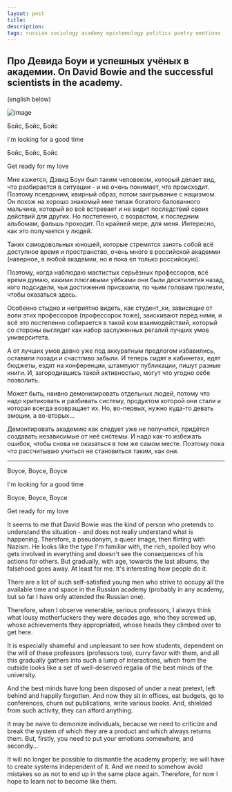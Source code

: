 ```yaml
---
layout: post
title: 
description: 
tags: russian sociology academy epistemology politics poetry emotions
---
```


## Про Девида Боуи и успешных учёных в академии. On David Bowie and the successful scientists in the academy.

(english below)

![image](https://github.com/sansmerde/sansmerde.github.io/assets/156181842/e43a7ebd-7fd2-4de1-b275-2425350032f6)

Бойс, Бойс, Бойс

I'm looking for a good time

Бойс, Бойс, Бойс

Get ready for my love


Мне кажется, Дэвид Боуи был таким человеком, который делает вид, что разбирается в ситуации - и не очень понимает, что происходит. Поэтому псевдоним, квирный образ, потом заигрывание с нацизмом. Он похож на хорошо знакомый мне типаж богатого балованного мальчика, который во всё встревает и не видит последствий своих действий для других. Но постепенно, с возрастом, к последним альбомам, фальшь проходит. По крайней мере, для меня. Интересно, как это получается у людей.

Таких самодовольных юношей, которые стремятся занять собой всё доступное время и пространство, очень много в российской академии (наверное, в любой академии, но я пока ел только российскую). 

Поэтому, когда наблюдаю мастистых серьёзных профессоров, всё время думаю, какими плюгавыми уёбками они были десятилетия назад, кого подсидели, чьи достижения присвоили, по чьим головам пролезли, чтобы оказаться здесь.

Особенно стыдно и неприятно видеть, как студент_ки, зависящие от воли этих профессоров (профессорок тоже), заискивают перед ними, и всё это постепенно собирается в такой ком взаимодействий, который со стороны выглядит как набор заслуженных регалий лучших умов университета.

А от лучших умов давно уже под аккуратным предлогом избавились, оставили позади и счастливо забыли. И теперь сидят в кабинетах, едят бюджеты, ездят на конференции, штампуют публикации, пишут разные книги. И, загородившись такой активностью, могут что угодно себе позволить.

Может быть, наивно демонизировать отдельных людей, потому что надо критиковать и разбивать систему, продуктом которой они стали и которая всегда возвращает их. Но, во-первых, нужно куда-то девать эмоции, а во-вторых...

Демонтировать академию как следует уже не получится, придётся создавать независимые от неё системы. И надо как-то избежать ошибок, чтобы снова не оказаться в том же самом месте. Поэтому пока что рассчитываю учиться не становиться таким, как они.

---

Boyce, Boyce, Boyce

I'm looking for a good time

Boyce, Boyce, Boyce

Get ready for my love


It seems to me that David Bowie was the kind of person who pretends to understand the situation - and does not really understand what is happening. Therefore, a pseudonym, a queer image, then flirting with Nazism. He looks like the type I'm familiar with, the rich, spoiled boy who gets involved in everything and doesn't see the consequences of his actions for others. But gradually, with age, towards the last albums, the falsehood goes away. At least for me. It's interesting how people do it.

There are a lot of such self-satisfied young men who strive to occupy all the available time and space in the Russian academy (probably in any academy, but so far I have only attended the Russian one).

Therefore, when I observe venerable, serious professors, I always think what lousy motherfuckers they were decades ago, who they screwed up, whose achievements they appropriated, whose heads they climbed over to get here.

It is especially shameful and unpleasant to see how students, dependent on the will of these professors (professors too), curry favor with them, and all this gradually gathers into such a lump of interactions, which from the outside looks like a set of well-deserved regalia of the best minds of the university.

And the best minds have long been disposed of under a neat pretext, left behind and happily forgotten. And now they sit in offices, eat budgets, go to conferences, churn out publications, write various books. And, shielded from such activity, they can afford anything.

It may be naive to demonize individuals, because we need to criticize and break the system of which they are a product and which always returns them. But, firstly, you need to put your emotions somewhere, and secondly...

It will no longer be possible to dismantle the academy properly; we will have to create systems independent of it. And we need to somehow avoid mistakes so as not to end up in the same place again. Therefore, for now I hope to learn not to become like them.

